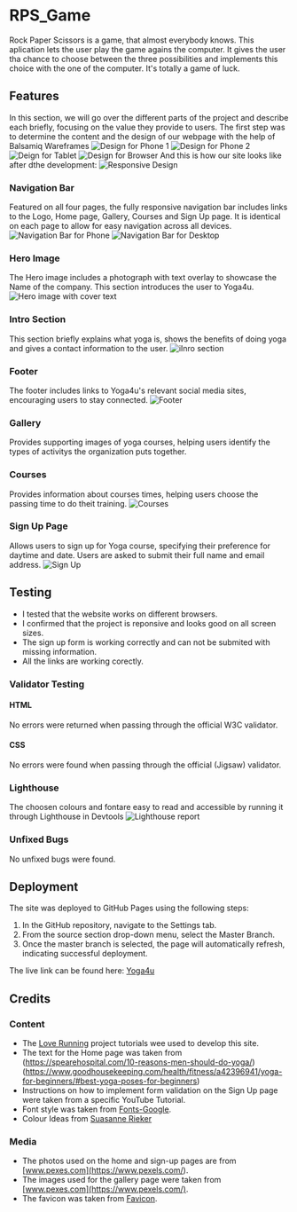 # RPS_Game

Rock Paper Scissors is a game, that almost everybody knows. This aplication lets the user play the game agains the computer. It gives the user tha chance to choose between the three possibilities and implements this choice with the one of the computer. It's totally a game of luck.

## Features

In this section, we will go over the different parts of the project and describe each briefly, focusing on the value they provide to users.
The first step was to determine the content and the design of our webpage with the help of Balsamiq Wareframes
![Design for Phone 1](assets/images/handy-home.png)
![Design for Phone 2](assets/images/handy-rest.png)
![Deign for Tablet](assets/images/ipad.png)
![Design for Browser](assets/images/browser.png)
And this is how our site looks like after dthe development:
![Responsive Design](assets/images/Screenshot_responsivedesign.png)

### Navigation Bar

Featured on all four pages, the fully responsive navigation bar includes links to the Logo, Home page, Gallery, Courses and Sign Up page. It is identical on each page to allow for easy navigation across all devices.
![Navigation Bar for Phone](assets/images/nav-bar-phone.png)
![Navigation Bar for Desktop](assets/images/nav-bar-desktop.png)

### Hero Image

The Hero image includes a photograph with text overlay to showcase the Name of the company. This section introduces the user to Yoga4u.
![Hero image with cover text](assets/images/Hero.png)

### Intro Section

This section briefly explains what yoga is, shows the benefits of doing yoga and gives a contact information to the user.
![iInro section](assets/images/intro.png)

### Footer

The footer includes links to Yoga4u's relevant social media sites, encouraging users to stay connected.
![Footer](assets/images/footer.png)

### Gallery

Provides supporting images of yoga courses, helping users identify the types of activitys the organization puts together.

### Courses

Provides information about courses times, helping users choose the passing time to do theit training.
![Courses](assets/images/courses.png)

### Sign Up Page

Allows users to sign up for Yoga course, specifying their preference for daytime and date. Users are asked to submit their full name and email address.
![Sign Up](assets/images/Signup.png)

## Testing

- I tested that the website works on different browsers.
- I confirmed that the project is reponsive and looks good on all screen sizes.
- The sign up form is working correctly and can not be submited with missing information.
- All the links are working corectly.

### Validator Testing

#### HTML

No errors were returned when passing through the official W3C validator.

#### CSS

No errors were found when passing through the official (Jigsaw) validator.
### Lighthouse
The choosen colours and fontare easy to read and accessible by running it through Lighthouse in Devtools ![Lighthouse report](assets/images/Screenshot_lighthouse.png)

### Unfixed Bugs

No unfixed bugs were found.

## Deployment

The site was deployed to GitHub Pages using the following steps:

1. In the GitHub repository, navigate to the Settings tab.
2. From the source section drop-down menu, select the Master Branch.
3. Once the master branch is selected, the page will automatically refresh, indicating successful deployment.

The live link can be found here: [Yoga4u](https://desislavanaydenova.github.io/Yoga4u/index.html)

## Credits

### Content

- The [Love Running](https://learn.codeinstitute.net/courses/course-v1:CodeInstitute+LRFX101+2023_Q2/courseware/e805068059af42af87681032aa64053f/1da6ad13213740f1855a51d30a2375b1/) project tutorials wee used to develop this site.
- The text for the Home page was taken from (<https://spearehospital.com/10-reasons-men-should-do-yoga/>) (<https://www.goodhousekeeping.com/health/fitness/a42396941/yoga-for-beginners/#best-yoga-poses-for-beginners>)
- Instructions on how to implement form validation on the Sign Up page were taken from a specific YouTube Tutorial.
- Font style was taken from [Fonts-Google](https://fonts.google.com/).
- Colour Ideas from [Suasanne Rieker](https://susannerieker.com/10-color-schemes-for-your-wellness-or-yoga-website/)

### Media

- The photos used on the home and sign-up pages are from [www.pexes.com](<https://www.pexels.com/>).
- The images used for the gallery page were taken from [www.pexes.com](https://www.pexels.com/).
- The favicon was taken from [Favicon](https://favicon.io/favicon-generator/).